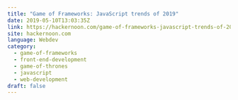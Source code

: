 ```yaml
---
title: "Game of Frameworks: JavaScript trends of 2019"
date: 2019-05-10T13:03:35Z
link: https://hackernoon.com/game-of-frameworks-javascript-trends-of-2019-1a303fa3aaa7?source=rss----3a8144eabfe3---4&utm_medium=RSS&utm_source=hune
site: hackernoon.com
language: Webdev
category:
  - game-of-frameworks
  - front-end-development
  - game-of-thrones
  - javascript
  - web-development
draft: false
---
```

